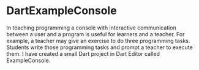 DartExampleConsole
==================

In teaching programming a console with interactive communication between a user and a program is useful for learners and a teacher. For example, a teacher may give an exercise to do three programming tasks. Students write those programming tasks and prompt a teacher to execute them.  I have created a small Dart project in Dart Editor called ExampleConsole.